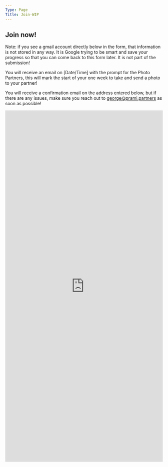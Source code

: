 ```yaml
---
Type: Page
Title: Join-WIP
---
```


## Join now!

Note: if you see a gmail account directly below in the form, that information is not stored in any way. It is Google trying to be smart and save your progress so that you can come back to this form later. It is not part of the submission!

You will receive an email on [Date/Time] with the prompt for the Photo Partners, this will mark the start of your one week to take and send a photo to your partner!

You will receive a confirmation email on the address entered below, but if there are any issues, make sure you reach out to [george@prami.partners](mailto:george@prami.partners) as soon as possible!

<iframe src="https://docs.google.com/forms/d/e/1FAIpQLSdCo7EDyJ_WM9DSkdk0BWKPmpaMC7Mv7sP5UEhh89PHyTbr7Q/viewform?embedded=true" width="100%" height="1122" frameborder="0" marginheight="0" marginwidth="0" style="background: white;">Loading…</iframe>